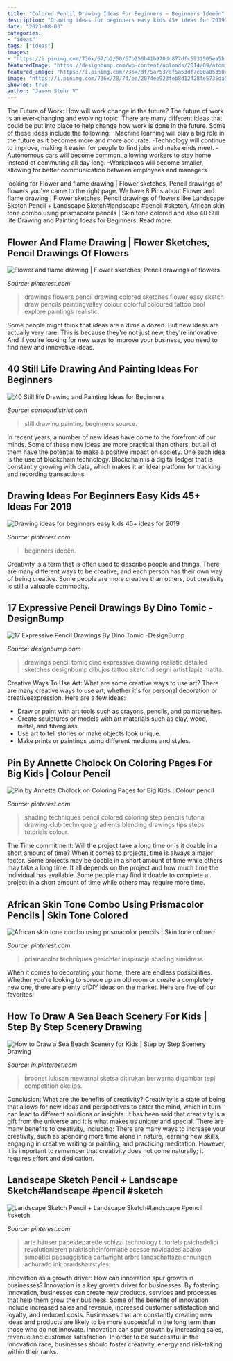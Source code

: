 ```yaml
---
title: "Colored Pencil Drawing Ideas For Beginners ~ Beginners Ideeën"
description: "Drawing ideas for beginners easy kids 45+ ideas for 2019"
date: "2023-08-03"
categories:
- "ideas"
tags: ["ideas"]
images:
- "https://i.pinimg.com/736x/67/b2/50/67b250b41b978dd877dfc5931505ea5b.jpg"
featuredImage: "https://designbump.com/wp-content/uploads/2014/09/atomiccircus-realistic-pencil-drawings-dino-tomic-14.jpg"
featured_image: "https://i.pinimg.com/736x/df/5a/53/df5a53df7e00a85350ce15f6bfc84673.jpg"
image: "https://i.pinimg.com/736x/20/74/ee/2074ee923feb8d124284e5735da55577.jpg"
ShowToc: true
author: "Jason Stehr V"
---
```



The Future of Work: How will work change in the future?
The future of work is an ever-changing and evolving topic. There are many different ideas that could be put into place to help change how work is done in the future. Some of these ideas include the following: 
-Machine learning will play a big role in the future as it becomes more and more accurate. 
-Technology will continue to improve, making it easier for people to find jobs and make ends meet. 
-Autonomous cars will become common, allowing workers to stay home instead of commuting all day long. 
-Workplaces will become smaller, allowing for better communication between employees and managers.

	

		
looking for Flower and flame drawing | Flower sketches, Pencil drawings of flowers you've came to the right page. We have 8 Pics about Flower and flame drawing | Flower sketches, Pencil drawings of flowers like Landscape Sketch Pencil + Landscape Sketch#landscape #pencil #sketch, African skin tone combo using prismacolor pencils | Skin tone colored and also 40 Still life Drawing and Painting Ideas for Beginners. Read more:
		
    
## Flower And Flame Drawing | Flower Sketches, Pencil Drawings Of Flowers

<img loading=lazy src="https://i.pinimg.com/736x/6f/ad/9f/6fad9f443c3eae72232174718269ae46--pencil-sketches-of-flowers-color-pencil-sketch.jpg" onerror="this.onerror=null;this.src='https://tse2.mm.bing.net/th?id=OIP.UvhOzzdfTvgBqerALQSv_QHaJ3&amp;pid=15.1';" alt="Flower and flame drawing | Flower sketches, Pencil drawings of flowers">

_Source: pinterest.com_

>drawings flowers pencil drawing colored sketches flower easy sketch draw pencils paintingvalley colour colorful coloured tattoo cool explore paintings realistic. 

	

Some people might think that ideas are a dime a dozen. But new ideas are actually very rare. This is because they're not just new, they're innovative. And if you're looking for new ways to improve your business, you need to find new and innovative ideas.

    
## 40 Still Life Drawing And Painting Ideas For Beginners

<img loading=lazy src="http://www.cartoondistrict.com/wp-content/uploads/2017/06/Still-life-Drawing-and-Painting-Ideas-for-Beginners00005.jpeg" onerror="this.onerror=null;this.src='https://tse1.mm.bing.net/th?id=OIP.K-54tBXJqxZ7CIU6o466EAHaKW&amp;pid=15.1';" alt="40 Still life Drawing and Painting Ideas for Beginners">

_Source: cartoondistrict.com_

>still drawing painting beginners source. 

	

In recent years, a number of new ideas have come to the forefront of our minds. Some of these new ideas are more practical than others, but all of them have the potential to make a positive impact on society. One such idea is the use of blockchain technology. Blockchain is a digital ledger that is constantly growing with data, which makes it an ideal platform for tracking and recording transactions.

    
## Drawing Ideas For Beginners Easy Kids 45+ Ideas For 2019

<img loading=lazy src="https://i.pinimg.com/736x/20/74/ee/2074ee923feb8d124284e5735da55577.jpg" onerror="this.onerror=null;this.src='https://tse1.mm.bing.net/th?id=OIP.ofQWR27JSrdi7fGoRdco0QAAAA&amp;pid=15.1';" alt="Drawing ideas for beginners easy kids 45+ ideas for 2019">

_Source: pinterest.com_

>beginners ideeën. 

	

Creativity is a term that is often used to describe people and things. There are many different ways to be creative, and each person has their own way of being creative. Some people are more creative than others, but creativity is still a valuable commodity.

    
## 17 Expressive Pencil Drawings By Dino Tomic -DesignBump

<img loading=lazy src="https://designbump.com/wp-content/uploads/2014/09/atomiccircus-realistic-pencil-drawings-dino-tomic-14.jpg" onerror="this.onerror=null;this.src='https://tse4.mm.bing.net/th?id=OIP.eOEAldG-OrL-pCi3JneYTwHaHa&amp;pid=15.1';" alt="17 Expressive Pencil Drawings By Dino Tomic -DesignBump">

_Source: designbump.com_

>drawings pencil tomic dino expressive drawing realistic detailed sketches designbump dibujos tattoo sketch disegni artist lapiz matita. 

	

Creative Ways To Use Art: What are some creative ways to use art?
There are many creative ways to use art, whether it's for personal decoration or creativeexpression. Here are a few ideas: 
- Draw or paint with art tools such as crayons, pencils, and paintbrushes.
- Create sculptures or models with art materials such as clay, wood, metal, and fiberglass.
- Use art to tell stories or make objects look unique.
- Make prints or paintings using different mediums and styles.

    
## Pin By Annette Cholock On Coloring Pages For Big Kids | Colour Pencil

<img loading=lazy src="https://i.pinimg.com/736x/df/5a/53/df5a53df7e00a85350ce15f6bfc84673.jpg" onerror="this.onerror=null;this.src='https://tse4.mm.bing.net/th?id=OIP.zir4fa-ByLJ_XT1_l0zNlQHaRs&amp;pid=15.1';" alt="Pin by Annette Cholock on Coloring Pages for Big Kids | Colour pencil">

_Source: pinterest.com_

>shading techniques pencil colored coloring step pencils tutorial drawing club technique gradients blending drawings tips steps tutorials colour. 

	

The Time commitment: Will the project take a long time or is it doable in a short amount of time?
When it comes to projects, time is always a major factor. Some projects may be doable in a short amount of time while others may take a long time. It all depends on the project and how much time the individual has available. Some people may find it doable to complete a project in a short amount of time while others may require more time.

    
## African Skin Tone Combo Using Prismacolor Pencils | Skin Tone Colored

<img loading=lazy src="https://i.pinimg.com/736x/67/b2/50/67b250b41b978dd877dfc5931505ea5b.jpg" onerror="this.onerror=null;this.src='https://tse3.mm.bing.net/th?id=OIP.wqz0ItZw1k_ZQ20VFLSNNQHaJ8&amp;pid=15.1';" alt="African skin tone combo using prismacolor pencils | Skin tone colored">

_Source: pinterest.com_

>prismacolor techniques gesichter inspiracje shading simidress. 

	

When it comes to decorating your home, there are endless possibilities. Whether you're looking to spruce up an old room or create a completely new one, there are plenty ofDIY ideas on the market. Here are five of our favorites!

    
## How To Draw A Sea Beach Scenery For Kids | Step By Step Scenery Drawing

<img loading=lazy src="https://i.pinimg.com/736x/c0/7c/57/c07c571c4d056fa9426064d39d1902e9.jpg" onerror="this.onerror=null;this.src='https://tse2.mm.bing.net/th?id=OIP.QaEfoeeNokBR-u3nmzbzDAHaEK&amp;pid=15.1';" alt="How to Draw a Sea Beach Scenery for Kids | Step by Step Scenery Drawing">

_Source: in.pinterest.com_

>broonet lukisan mewarnai sketsa ditirukan berwarna digambar tepi competition okclips. 

	

Conclusion: What are the benefits of creativity?
Creativity is a state of being that allows for new ideas and perspectives to enter the mind, which in turn can lead to different solutions or insights. It has been said that creativity is a gift from the universe and it is what makes us unique and special. There are many benefits to creativity, including: 
There are many ways to increase your creativity, such as spending more time alone in nature, learning new skills, engaging in creative writing or painting, and practicing meditation. However, it is important to remember that creativity does not come naturally; it requires effort and dedication.

    
## Landscape Sketch Pencil + Landscape Sketch#landscape #pencil #sketch

<img loading=lazy src="https://i.pinimg.com/736x/f6/8a/3b/f68a3b4625f0b576967a7be62ca59372.jpg" onerror="this.onerror=null;this.src='https://tse2.mm.bing.net/th?id=OIP.poP7Clsum95iC_g-h34LtwHaNK&amp;pid=15.1';" alt="Landscape Sketch Pencil + Landscape Sketch#landscape #pencil #sketch">

_Source: pinterest.com_

>arte häuser papeldeparede schizzi technology tutoriels psichedelici revolutionieren praktischeinformatie acesse novidades abaixo simpatici paesaggistica cartwright arbre landschaftszeichnungen achurado ink braidshairstyles. 

	

Innovation as a growth driver: How can innovation spur growth in businesses?
Innovation is a key growth driver for businesses. By fostering innovation, businesses can create new products, services and processes that help them grow their business. Some of the benefits of innovation include increased sales and revenue, increased customer satisfaction and loyalty, and reduced costs.
Businesses that are constantly creating new ideas and products are likely to be more successful in the long term than those who do not innovate. Innovation can spur growth by increasing sales, revenue and customer satisfaction. In order to be successful in the innovation race, businesses should foster creativity, energy and risk-taking within their ranks.

